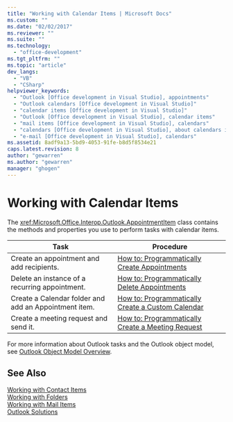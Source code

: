 ```yaml
---
title: "Working with Calendar Items | Microsoft Docs"
ms.custom: ""
ms.date: "02/02/2017"
ms.reviewer: ""
ms.suite: ""
ms.technology: 
  - "office-development"
ms.tgt_pltfrm: ""
ms.topic: "article"
dev_langs: 
  - "VB"
  - "CSharp"
helpviewer_keywords: 
  - "Outlook [Office development in Visual Studio], appointments"
  - "Outlook calendars [Office development in Visual Studio]"
  - "calendar items [Office development in Visual Studio]"
  - "Outlook [Office development in Visual Studio], calendar items"
  - "mail items [Office development in Visual Studio], calendars"
  - "calendars [Office development in Visual Studio], about calendars in Outlook"
  - "e-mail [Office development in Visual Studio], calendars"
ms.assetid: 8adf9a13-5bd9-4053-91fe-b8d5f8534e21
caps.latest.revision: 8
author: "gewarren"
ms.author: "gewarren"
manager: "ghogen"
---
```

# Working with Calendar Items
  The <xref:Microsoft.Office.Interop.Outlook.AppointmentItem> class contains the methods and properties you use to perform tasks with calendar items.  
  
|Task|Procedure|  
|----------|---------------|  
|Create an appointment and add recipients.|[How to: Programmatically Create Appointments](../vsto/how-to-programmatically-create-appointments.md)|  
|Delete an instance of a recurring appointment.|[How to: Programmatically Delete Appointments](../vsto/how-to-programmatically-delete-appointments.md)|  
|Create a Calendar folder and add an Appointment item.|[How to: Programmatically Create a Custom Calendar](../vsto/how-to-programmatically-create-a-custom-calendar.md)|  
|Create a meeting request and send it.|[How to: Programmatically Create a Meeting Request](../vsto/how-to-programmatically-create-a-meeting-request.md)|  
  
 For more information about Outlook tasks and the Outlook object model, see [Outlook Object Model Overview](../vsto/outlook-object-model-overview.md).  
  
## See Also  
 [Working with Contact Items](../vsto/working-with-contact-items.md)   
 [Working with Folders](../vsto/working-with-folders.md)   
 [Working with Mail Items](../vsto/working-with-mail-items.md)   
 [Outlook Solutions](../vsto/outlook-solutions.md)  
  
  